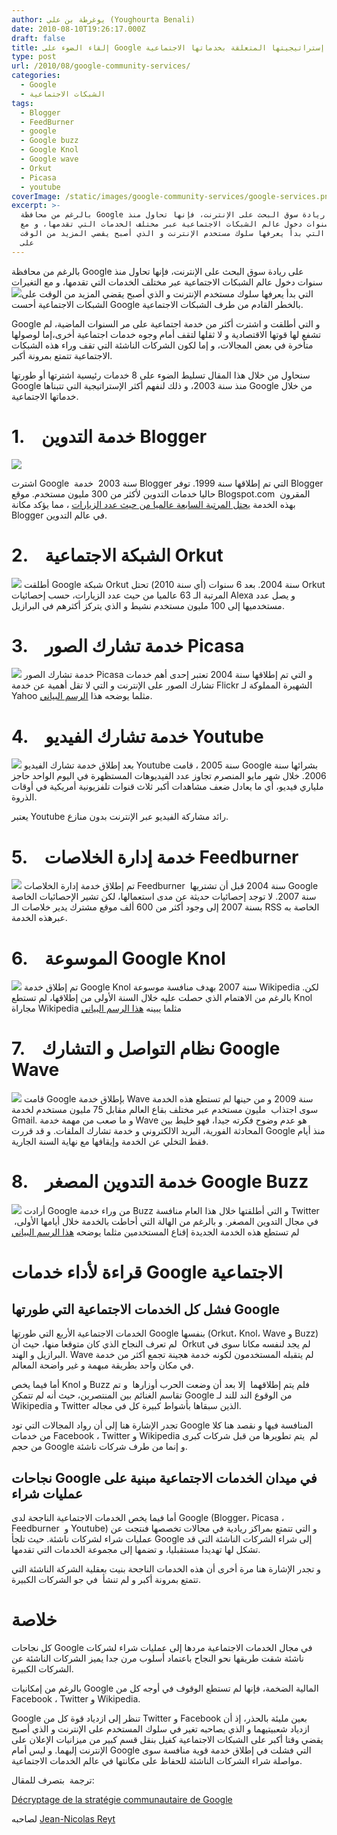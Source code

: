 ```yaml
---
author: يوغرطة بن علي (Youghourta Benali)
date: 2010-08-10T19:26:17.000Z
draft: false
title: إلقاء الضوء على Google و إستراتيجيتها المتعلقة بخدماتها الاجتماعية
type: post
url: /2010/08/google-community-services/
categories:
  - Google
  - الشبكات الاجتماعية
tags:
  - Blogger
  - FeedBurner
  - google
  - Google buzz
  - Google Knol
  - Google wave
  - Orkut
  - Picasa
  - youtube
coverImage: /static/images/google-community-services/google-services.png
excerpt: >-
  بالرغم من محافظة Google على ريادة سوق البحث على الإنترنت، فإنها تحاول منذ
  سنوات دخول عالم الشبكات الاجتماعية عبر مختلف الخدمات التي تقدمها، و مع
  التغيرات التي بدأ يعرفها سلوك مستخدم الإنترنت و الذي أصبح يقضي المزيد من الوقت
  على
---
```

بالرغم من محافظة Google على ريادة سوق البحث على الإنترنت، فإنها تحاول منذ سنوات دخول عالم الشبكات الاجتماعية عبر مختلف الخدمات التي تقدمها، و مع التغيرات التي بدأ يعرفها سلوك مستخدم الإنترنت و الذي أصبح يقضي المزيد من الوقت على![](/static/images/google-community-services/google-services.png) الشبكات الاجتماعية أحست Google بالخطر القادم من طرف الشبكات الاجتماعية.

Google و التي أطلقت و اشترت أكثر من خدمة اجتماعية على مر السنوات الماضية، لم تشفع لها قوتها الاقتصادية و لا ثقلها لتقف أمام وجوه خدمات اجتماعية أخرى،إما لوصولها متأخرة في بعض المجالات، و إما لكون الشركات الناشئة التي تقف وراء هذه الشبكات الاجتماعية تتمتع بمرونة أكبر.

سنحاول من خلال هذا المقال تسليط الضوء على 8 خدمات رئيسية اشترتها أو طورتها Google منذ سنة 2003، و ذلك لنفهم أكثر الإستراتيجية التي تتبناها Google من خلال خدماتها الاجتماعية.

# 1.    خدمة التدوين Blogger

![](/static/images/google-community-services/Blogger-Logo-150x150.jpg)

اشترت Google  سنة 2003  خدمة Blogger التي تم إطلاقها سنة 1999. توفر Blogger حاليا خدمات التدوين لأكثر من 300 مليون مستخدم. موقع Blogspot.com  المقرون بهذه الخدمة [يحتل المرتبة السابعة عالميا من حيث عدد الزيارات](http://www.google.com/adplanner/static/top1000/) ، مما يؤكد مكانة Blogger في عالم التدوين.

# 2.    الشبكة الاجتماعية Orkut

![](/static/images/google-community-services/orkut_logo-150x150.jpg) أطلقت Google شبكة Orkut سنة 2004. بعد 6 سنوات (أي سنة 2010) تحتل Orkut المرتبة الـ 63 عالميا من حيث عدد الزيارات، حسب إحصائيات Alexa و يصل عدد مستخدميها إلى 100 مليون مستخدم نشيط و الذي يتركز أكثرهم في البرازيل.

# 3.    خدمة تشارك الصور Picasa

![](/static/images/google-community-services/picasa-logo-150x150.png) خدمة تشارك الصور Picasa و التي تم إطلاقها سنة 2004 تعتبر إحدى أهم خدمات تشارك الصور على الإنترنت و التي لا تقل أهمية عن خدمة Flickr الشهيرة المملوكة لـ Yahoo مثلما يوضحه هذا [الرسم البياني](http://www.google.com/trends?q=Flickr,+picasa\&ctab=0\&geo=all\&date=all\&sort=1).

# 4.    خدمة تشارك الفيديو Youtube

![](/static/images/google-community-services/youtube-logo-150x150.png) بعد إطلاق خدمة تشارك الفيديو Youtube سنة 2005 ، قامت Google بشرائها سنة 2006. خلال شهر مايو المنصرم تجاوز عدد الفيديوهات المستظهرة في اليوم الواحد حاجز ملياري فيديو، أي ما يعادل ضعف مشاهدات أكبر ثلاث قنوات تلفزيونية أمريكية في أوقات الذروة.

يعتبر Youtube رائد مشاركة الفيديو عبر الإنترنت بدون منازع.

# 5.    خدمة إدارة الخلاصات Feedburner

![](/static/images/google-community-services/feedburner-logo-150x150.png) تم إطلاق خدمة إدارة الخلاصات Feedburner  سنة 2004 قبل أن تشتريها Google سنة 2007. لا توجد إحصائيات حديثة عن مدى استعمالها، لكن تشير الإحصائيات الخاصة بسنة 2007 إلى وجود أكثر من 600 ألف موقع مشترك يدير خلاصات الـ RSS الخاصة به عبرهذه الخدمة.

# 6.    الموسوعة Google Knol

![](/static/images/google-community-services/google-knol-logo.jpg) تم إطلاق خدمة Google Knol سنة 2007 بهدف منافسة موسوعة Wikipedia .لكن بالرغم من الاهتمام الذي حصلت عليه خلال السنة الأولى من إطلاقها، لم تستطع Knol مجاراة Wikipedia مثلما يبينه [هذا الرسم البياني](http://www.google.com/trends?q=knol,+wikipedia)

# 7.    نظام التواصل و التشارك Google Wave

![](/static/images/google-community-services/google_wave_logo-150x150.jpg) قامت Google بإطلاق خدمة Wave سنة 2009 و من حينها لم تستطع هذه الخدمة سوى اجتذاب  مليون مستخدم عبر مختلف بقاع العالم مقابل 75 مليون مستخدم لخدمة Gmail. و ما صعب من مهمة خدمة Wave هو عدم وضوح فكرته جيدا، فهو خليط بين المحادثة الفورية، البريد الالكتروني و خدمة تشارك الملفات. و قد قررت Google منذ أيام فقط التخلي عن الخدمة وإيقافها مع نهاية السنة الجارية.

# 8.    خدمة التدوين المصغر Google Buzz

![](/static/images/google-community-services/google-buzz-logo-150x150.png) أرادت Google من وراء خدمة Buzz و التي أطلقتها خلال هذا العام منافسة Twitter في مجال التدوين المصغر. و بالرغم من الهالة التي أحاطت بالخدمة خلال أيامها الأولى،  لم تستطع هذه الخدمة الجديدة إقناع المستخدمين مثلما يوضحه [هذا الرسم البياني](http://www.google.com/trends?q=twitter,+google+buzz\&ctab=0\&geo=all\&date=all\&sort=0)

# قراءة لأداء خدمات Google الاجتماعية

## فشل كل الخدمات الاجتماعية التي طورتها Google

الخدمات الاجتماعية الأربع التي طورتها Google بنفسها (Orkut، Knol، Wave و Buzz) لم تعرف النجاح الذي كان متوقعا منها، حيث أن  Orkut لم يجد لنفسه مكانا سوى في البرازيل و الهند. Wave لم يتقبله المستخدمون لكونه خدمة هجينة تجمع أكثر من خدمة في مكان واحد بطريقة مبهمة و غير واضحة المعالم.

أما فيما يخص Knol و Buzz فلم يتم إطلاقهما  إلا بعد أن وضعت الحرب أوزارها  و تم تقاسم الغنائم بين المنتصرين، حيث أنه لم تتمكن Google من الوقوع الند للند لـ Wikipedia و Twitter الذين سبقاها بأشواط كبيرة كل في مجاله.

تجدر الإشارة هنا إلى أن رواد المجالات التي تود Google المنافسة فيها و نقصد هنا كلا من خدمات Facebook ، Twitter و Wikipedia لم  يتم تطويرها من قبل شركات كبرى من حجم Google و إنما من طرف شركات ناشئة.

## نجاحات Google في ميدان الخدمات الاجتماعية مبنية على عمليات شراء

أما فيما يخص الخدمات الاجتماعية الناجحة لدى Google (Blogger، Picasa ، Feedburner  و Youtube) و التي تتمتع بمراكز ريادية في مجالات تخصصها فنتجت عن عمليات شراء لشركات ناشئة. حيث تلجأ Google إلى شراء الشركات الناشئة التي قد تشكل لها تهديدا مستقبليا، و تضمها إلى مجموعة الخدمات التي تقدمها.

و تجدر الإشارة هنا مرة أخرى أن هذه الخدمات الناجحة بنيت بعقلية الشركة الناشئة التي تتمتع بمرونة أكبر و لم تنشأ  في جو الشركات الكبيرة.

# خلاصة

كل نجاحات Google في مجال الخدمات الاجتماعية مردها إلى عمليات شراء لشركات ناشئة شقت طريقها نحو النجاح باعتماد أسلوب مرن جدا يميز الشركات الناشئة عن الشركات الكبيرة.

بالرغم من إمكانيات Google المالية الضخمة، فإنها لم تستطع الوقوف في أوجه كل من Facebook ، Twitter و Wikipedia.

Google تنظر إلى ازدياد قوة كل من Twitter و Facebook بعين مليئة بالحذر، إذ أن ازدياد شعبيتيهما و الذي يصاحبه تغير في سلوك المستخدم على الإنترنت و الذي أصبح يقضي وقتا أكبر على الشبكات الاجتماعية كفيل بنقل قسم كبير من ميزانيات الإعلان على الإنترنت إليهما. و ليس أمام Google التي فشلت في إطلاق خدمة قوية منافسة سوى مواصلة شراء الشركات الناشئة للحفاظ على مكانتها في عالم الخدمات الاجتماعية.

ترجمة  بتصرف للمقال:

[Décryptage de la stratégie communautaire de Google](http://reyt.net/blog/reseaux-sociaux/decryptage-de-la-strategie-communautaire-de-google/)

لصاحبه [Jean-Nicolas Reyt](http://twitter.com/jnreyt)
